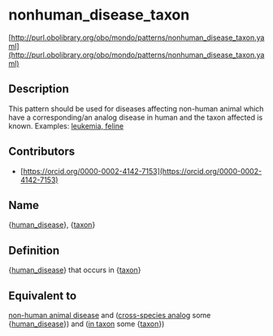 # nonhuman_disease_taxon 

[http://purl.obolibrary.org/obo/mondo/patterns/nonhuman_disease_taxon.yaml](http://purl.obolibrary.org/obo/mondo/patterns/nonhuman_disease_taxon.yaml)
## Description 

This pattern should be used for diseases affecting non-human animal which have a corresponding/an analog disease in human and the taxon affected is known. Examples: [leukemia, feline](http://purl.obolibrary.org/obo/MONDO_0025488)
## Contributors 
* [https://orcid.org/0000-0002-4142-7153](https://orcid.org/0000-0002-4142-7153) 
## Name 

{[human_disease](http://purl.obolibrary.org/obo/MONDO_0700096)}, {[taxon](http://purl.obolibrary.org/obo/NCBITaxon_1)}

## Definition 

{[human_disease](http://purl.obolibrary.org/obo/MONDO_0700096)} that occurs in {[taxon](http://purl.obolibrary.org/obo/NCBITaxon_1)}

## Equivalent to 

[non-human animal disease](http://purl.obolibrary.org/obo/MONDO_0005583) and ([cross-species analog](http://purl.obolibrary.org/obo/MONDO_0700097) some {[human_disease](http://purl.obolibrary.org/obo/MONDO_0700096)}) and ([in taxon](http://purl.obolibrary.org/obo/RO_0002162) some {[taxon](http://purl.obolibrary.org/obo/NCBITaxon_1)})

